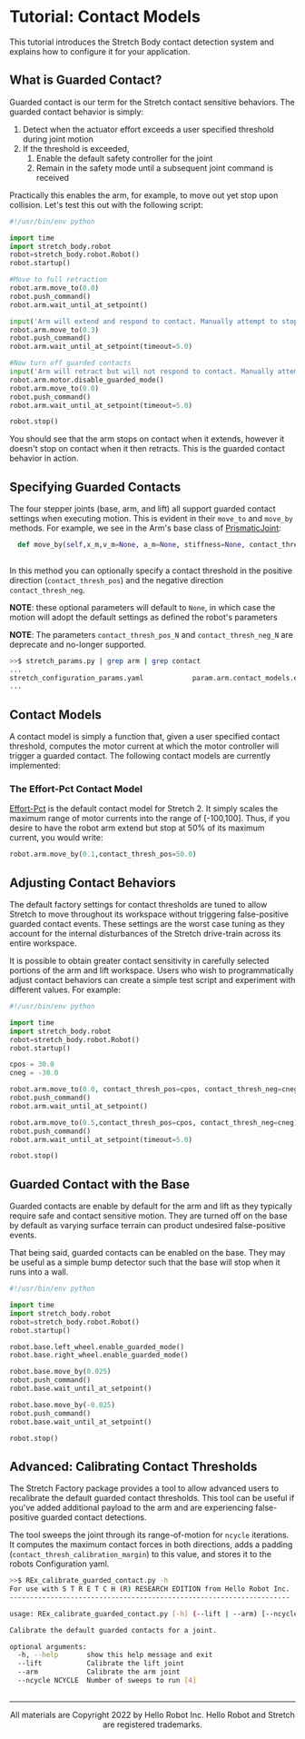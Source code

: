 # Tutorial: Contact Models

This tutorial introduces the Stretch Body contact detection system and explains how to configure it for your application.

## What is Guarded Contact?

Guarded contact is our term for the Stretch contact sensitive behaviors. The guarded contact behavior is simply:

1. Detect when the actuator effort exceeds a user specified threshold during joint motion
2. If the threshold is exceeded,
   1. Enable the default safety controller for the joint
   2. Remain in the safety mode until a subsequent joint command is received

Practically this enables the arm, for example, to move out yet stop upon collision. Let's test this out with the following script:

```python
#!/usr/bin/env python

import time
import stretch_body.robot
robot=stretch_body.robot.Robot()
robot.startup()

#Move to full retraction
robot.arm.move_to(0.0)
robot.push_command()
robot.arm.wait_until_at_setpoint()

input('Arm will extend and respond to contact. Manually attempt to stop it. Hit enter when ready')
robot.arm.move_to(0.3)
robot.push_command()
robot.arm.wait_until_at_setpoint(timeout=5.0)

#Now turn off guarded contacts
input('Arm will retract but will not respond to contact. Manually attempt to stop it. Hit enter when ready')
robot.arm.motor.disable_guarded_mode()
robot.arm.move_to(0.0)
robot.push_command()
robot.arm.wait_until_at_setpoint(timeout=5.0)

robot.stop()
```

You should see that the arm stops on contact when it extends, however it doesn't stop on contact when it then retracts. This is the guarded contact behavior in action.

## Specifying Guarded Contacts

The four stepper joints (base, arm, and lift) all support guarded contact settings when executing motion. This is evident in their `move_to` and `move_by` methods. For example, we see in the Arm's base class of [PrismaticJoint](https://github.com/hello-robot/stretch_body/blob/master/body/stretch_body/prismatic_joint.py):

```python
  def move_by(self,x_m,v_m=None, a_m=None, stiffness=None, contact_thresh_pos_N=None,contact_thresh_neg_N=None, req_calibration=True,contact_thresh_pos=None,contact_thresh_neg=None)
   
```

In this method you can optionally specify a contact threshold in the positive direction (`contact_thresh_pos`) and the negative direction `contact_thresh_neg`. 

**NOTE**:  these optional parameters will default to `None`, in which case the motion will adopt the default settings as defined the robot's parameters

**NOTE**:  The parameters `contact_thresh_pos_N` and `contact_thresh_neg_N` are deprecate and no-longer supported.

```bash
>>$ stretch_params.py | grep arm | grep contact
...                                              
stretch_configuration_params.yaml            param.arm.contact_models.effort_pct.contact_thresh_default    [-45.0, 45.0]    
...
```

## Contact Models

A contact model is simply a function that, given a user specified contact threshold, computes the motor current at which the motor controller will trigger a guarded contact. The following contact models are currently implemented:

### The Effort-Pct Contact Model

[Effort-Pct](https://github.com/hello-robot/stretch_body/blob/master/body/stretch_body/prismatic_joint.py) is the default contact model for Stretch 2. It simply scales the maximum range of motor currents into the range of [-100,100]. Thus, if you desire to have the robot arm extend but stop at 50% of its maximum current, you would write:

```python
robot.arm.move_by(0.1,contact_thresh_pos=50.0)
```

 

## Adjusting Contact Behaviors

The default factory settings for contact thresholds are tuned to allow Stretch to move throughout its workspace without triggering false-positive guarded contact events. These settings are the worst case tuning as they account for the internal disturbances of the Stretch drive-train across its entire workspace. 

It is possible to obtain greater contact sensitivity in  carefully selected portions of the arm and lift workspace. Users who wish to programmatically adjust contact behaviors can create a simple test script and experiment with different values. For example:

```python
#!/usr/bin/env python

import time
import stretch_body.robot
robot=stretch_body.robot.Robot()
robot.startup()

cpos = 30.0
cneg = -30.0

robot.arm.move_to(0.0, contact_thresh_pos=cpos, contact_thresh_neg=cneg)
robot.push_command()
robot.arm.wait_until_at_setpoint()

robot.arm.move_to(0.5,contact_thresh_pos=cpos, contact_thresh_neg=cneg)
robot.push_command()
robot.arm.wait_until_at_setpoint(timeout=5.0)

robot.stop()
```

## Guarded Contact with the Base

Guarded contacts are enable by default for the arm and lift as they typically require safe and contact sensitive motion. They are turned off on the base by default as varying surface terrain can product undesired false-positive events.

That being said, guarded contacts can be enabled on the base. They may be useful as a simple bump detector such that the base will stop when it runs into a wall. 

```python
#!/usr/bin/env python

import time
import stretch_body.robot
robot=stretch_body.robot.Robot()
robot.startup()

robot.base.left_wheel.enable_guarded_mode()
robot.base.right_wheel.enable_guarded_mode()

robot.base.move_by(0.025)
robot.push_command()
robot.base.wait_until_at_setpoint()

robot.base.move_by(-0.025)
robot.push_command()
robot.base.wait_until_at_setpoint()

robot.stop()
```



## Advanced: Calibrating Contact Thresholds

The Stretch Factory package provides a tool to allow advanced users to recalibrate the default guarded contact thresholds. This tool can be useful if you've added additional payload to the arm and are experiencing false-positive guarded contact detections.

The tool sweeps the joint through its range-of-motion for `ncycle` iterations. It computes the maximum contact forces in both directions, adds a padding (`contact_thresh_calibration_margin`) to this value, and stores it to the robots Configuration yaml.

```bash
>>$ REx_calibrate_guarded_contact.py -h
For use with S T R E T C H (R) RESEARCH EDITION from Hello Robot Inc.
---------------------------------------------------------------------

usage: REx_calibrate_guarded_contact.py [-h] (--lift | --arm) [--ncycle NCYCLE]

Calibrate the default guarded contacts for a joint.

optional arguments:
  -h, --help       show this help message and exit
  --lift           Calibrate the lift joint
  --arm            Calibrate the arm joint  
  --ncycle NCYCLE  Number of sweeps to run [4]
  

```



------
<div align="center"> All materials are Copyright 2022 by Hello Robot Inc. Hello Robot and Stretch are registered trademarks.</div>
